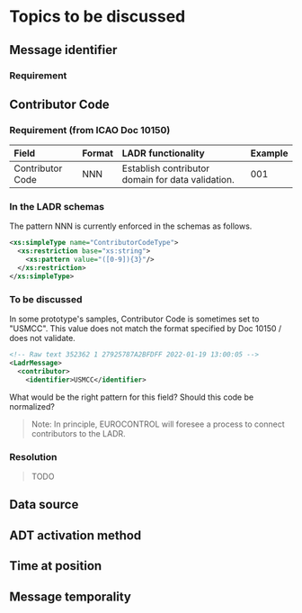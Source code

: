 # Topics to be discussed

## Message identifier

### Requirement


## Contributor Code    

### Requirement (from ICAO Doc 10150)
|Field|Format|LADR functionality|Example|
|:-|:-|:-|:-|
|Contributor Code|NNN|Establish contributor domain for data validation.| 001 |

### In the LADR schemas

The pattern NNN is currently enforced in the schemas as follows.

```xml
<xs:simpleType name="ContributorCodeType">
  <xs:restriction base="xs:string">
    <xs:pattern value="([0-9]){3}"/>
  </xs:restriction>
</xs:simpleType>
```

### To be discussed

In some prototype's samples, Contributor Code is sometimes set to "USMCC". This value does not match the format specified by Doc 10150 / does not validate.

```xml
<!-- Raw text 352362 1 27925787A2BFDFF 2022-01-19 13:00:05 -->
<LadrMessage>
  <contributor>
    <identifier>USMCC</identifier>      
```

What would be the right pattern for this field? Should this code be normalized?

> Note: In principle, EUROCONTROL will foresee a process to connect contributors to the LADR.


### Resolution

> TODO

## Data source

## ADT activation method

## Time at position

## Message temporality

